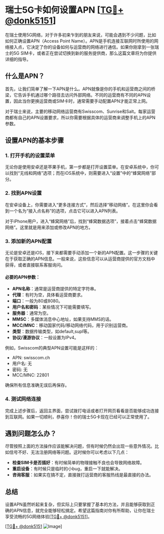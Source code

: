 # 瑞士5G卡如何设置APN [[TG💪+ @donk5151](https://t.me/s/donk5151)]

在瑞士使用5G网络，对于许多初来乍到的朋友来说，可能会遇到不少问题，比如如何正确设置APN（Access Point Name）。APN是手机连接互联网时所使用的网络接入点，它决定了你的设备如何与运营商的网络进行通信。如果你刚拿到一张瑞士的5G SIM卡，或者正在尝试切换到新的服务提供商，那么这篇文章将为你提供详细的指导。

## 什么是APN？

首先，让我们简单了解一下APN是什么。APN就像是你的手机和运营商之间的桥梁，它告诉手机通过哪个路径去访问外部网络。不同的运营商有不同的APN设置，因此当你更换运营商或SIM卡时，通常需要手动配置APN才能正常上网。

对于瑞士来说，主要的移动网络运营商有Swisscom、Sunrise和Salt。每家运营商都有自己的APN设置要求，所以你需要根据具体的运营商来调整手机上的APN参数。

## 设置APN的基本步骤

### 1. 打开手机的设置菜单

无论你是使用安卓还是苹果手机，第一步都是打开设置菜单。在安卓系统中，你可以找到“无线和网络”选项；而在iOS系统中，则需要进入“设置”中的“蜂窝网络”部分。

### 2. 找到APN设置

在安卓设备上，你需要进入“更多连接方式”，然后选择“移动网络”。在这里你会看到一个名为“接入点名称”的选项，点击它可以进入APN列表。

对于iPhone用户，进入“蜂窝网络”后，找到“蜂窝数据选项”，接着点击“蜂窝数据网络”。这里就是用来添加或修改APN的地方。

### 3. 添加新的APN配置

无论是安卓还是iOS，接下来都需要手动添加一个新的APN配置。这一步骤的关键在于获取正确的APN信息。一般来说，这些信息可以从运营商提供的官方文档中获得，或者直接联系客服询问。

#### 必要的APN参数：

- **APN名称**：通常是运营商提供的特定字符串。
- **代理**：有时为空，具体看运营商要求。
- **端口**：一般为80或8080。
- **用户名和密码**：某些情况下可能需要填写。
- **服务器**：通常为空。
- **MMSC**：多媒体消息中心地址，如果支持MMS的话。
- **MCC/MNC**：移动国家代码/移动网络代码，用于识别运营商。
- **类型**：数据传输类型，如default,supl等。
- **协议/漫游协议**：一般设置为IPv4。

例如，Swisscom的典型APN设置可能是这样的：
- APN: swisscom.ch
- 用户名: 无
- 密码: 无
- MCC/MNC: 22801

确保所有信息准确无误后再保存。

### 4. 测试网络连接

完成上述步骤后，返回主界面，尝试拨打电话或者打开网页看看是否能够成功连接到互联网。如果一切顺利，恭喜你！你的瑞士5G卡现在已经可以正常使用了。

## 遇到问题怎么办？

尽管按照上面的方法操作应该能解决问题，但有时候仍然会出现一些意外情况。比如信号不好、无法注册网络等问题。这时候你可以考虑以下几点：

- **检查SIM卡是否插好**：有时候简单的物理接触不良也会导致网络故障。
- **重启设备**：有时候只是临时的小bug，重启一下就能解决。
- **咨询客服**：如果实在搞不定，直接拨打运营商的客服热线是最直接的办法。

## 总结

设置APN虽然听起来复杂，但实际上只要掌握了基本的方法，并且能够获取到正确的APN信息，就完全能够轻松搞定。希望这篇指南对你有所帮助，让你在瑞士享受流畅的5G网络体验[[TG💪+ @donk5151](https://t.me/s/donk5151)]。

[[TG💪+ @donk5151](https://t.me/s/donk5151) ![Image](https://i.postimg.cc/rwNCRYN7/Snipaste-2025-04-30-17-27-05.png)]